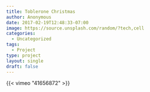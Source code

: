 ```yaml
---
title: Toblerone Christmas
author: Anonymous
date: 2017-02-19T12:48:33-07:00
image: https://source.unsplash.com/random/?tech,cell
categories:
  - Uncategorized
tags:
  - Project
type: project
layout: single
draft: false
---
```


{{< vimeo "41656872" >}}
